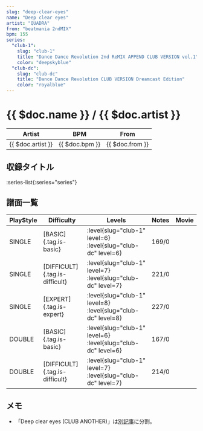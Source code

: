 ```yaml
---
slug: "deep-clear-eyes"
name: "Deep clear eyes"
artist: "QUADRA"
from: "beatmania 2ndMIX"
bpm: 155
series:
  "club-1":
    slug: "club-1"
    title: "Dance Dance Revolution 2nd ReMIX APPEND CLUB VERSION vol.1"
    color: "deepskyblue"
  "club-dc":
    slug: "club-dc"
    title: "Dance Dance Revolution CLUB VERSION Dreamcast Edition"
    color: "royalblue"
---
```


# {{ $doc.name }} / {{ $doc.artist }}

|Artist|BPM|From|
|------|---|----|
|{{ $doc.artist }}|{{ $doc.bpm }}|{{ $doc.from }}|

## 収録タイトル

:series-list{:series="series"}

## 譜面一覧

|PlayStyle|Difficulty|Levels|Notes|Movie|
|---------|----------|------|-----|-----|
|SINGLE|[BASIC]{.tag.is-basic}|:level{slug="club-1" level=6} :level{slug="club-dc" level=6}|169/0||
|SINGLE|[DIFFICULT]{.tag.is-difficult}|:level{slug="club-1" level=7} :level{slug="club-dc" level=7}|221/0||
|SINGLE|[EXPERT]{.tag.is-expert}|:level{slug="club-1" level=8} :level{slug="club-dc" level=8}|227/0||
|DOUBLE|[BASIC]{.tag.is-basic}|:level{slug="club-1" level=6} :level{slug="club-dc" level=6}|167/0||
|DOUBLE|[DIFFICULT]{.tag.is-difficult}|:level{slug="club-1" level=7} :level{slug="club-dc" level=7}|214/0||

## メモ

- 「Deep clear eyes (CLUB ANOTHER)」は[別記事](/songs/deep-clear-eyes-another)に分割。

